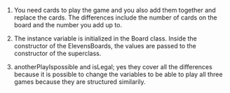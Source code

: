 1. You need cards to play the game and you also add them together and replace the cards. The differences include the number of cards on the board and the number you add up to. 

2. The instance variable is initialized in the Board class. Inside the constructor of the ElevensBoards, the values are passed to the constructor of the superclass.

3. anotherPlayIspossible and isLegal; yes they cover all the differences because it is possible to change the variables to be able to play all three games because they are structured similarily.